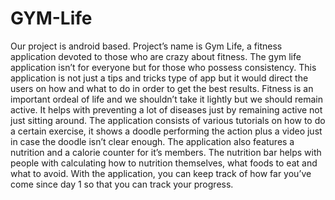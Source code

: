 # GYM-Life
Our project is android based. Project’s name is Gym Life, a fitness application
devoted to those who are crazy about fitness. The gym life application isn’t for everyone
but for those who possess consistency. This application is not just a tips and tricks type
of app but it would direct the users on how and what to do in order to get the best
results. Fitness is an important ordeal of life and we shouldn’t take it lightly but we
should remain active. It helps with preventing a lot of diseases just by remaining active
not just sitting around. The application consists of various tutorials on how to do a
certain exercise, it shows a doodle performing the action plus a video just in case the
doodle isn’t clear enough. The application also features a nutrition and a calorie counter
for it’s members. The nutrition bar helps with people with calculating how to nutrition
themselves, what foods to eat and what to avoid. With the application, you can keep
track of how far you’ve come since day 1 so that you can track your progress.
